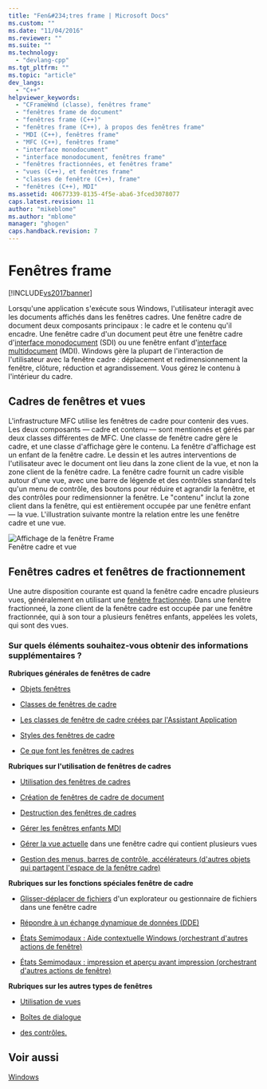 ```yaml
---
title: "Fen&#234;tres frame | Microsoft Docs"
ms.custom: ""
ms.date: "11/04/2016"
ms.reviewer: ""
ms.suite: ""
ms.technology: 
  - "devlang-cpp"
ms.tgt_pltfrm: ""
ms.topic: "article"
dev_langs: 
  - "C++"
helpviewer_keywords: 
  - "CFrameWnd (classe), fenêtres frame"
  - "fenêtres frame de document"
  - "fenêtres frame (C++)"
  - "fenêtres frame (C++), à propos des fenêtres frame"
  - "MDI (C++), fenêtres frame"
  - "MFC (C++), fenêtres frame"
  - "interface monodocument"
  - "interface monodocument, fenêtres frame"
  - "fenêtres fractionnées, et fenêtres frame"
  - "vues (C++), et fenêtres frame"
  - "classes de fenêtre (C++), frame"
  - "fenêtres (C++), MDI"
ms.assetid: 40677339-8135-4f5e-aba6-3fced3078077
caps.latest.revision: 11
author: "mikeblome"
ms.author: "mblome"
manager: "ghogen"
caps.handback.revision: 7
---
```

# Fen&#234;tres frame
[!INCLUDE[vs2017banner](../assembler/inline/includes/vs2017banner.md)]

Lorsqu'une application s'exécute sous Windows, l'utilisateur interagit avec les documents affichés dans les fenêtres cadres.  Une fenêtre cadre de document deux composants principaux : le cadre et le contenu qu'il encadre.  Une fenêtre cadre d'un document peut être une fenêtre cadre d'[interface monodocument](../mfc/sdi-and-mdi.md) \(SDI\) ou une fenêtre enfant d'[interface multidocument](../mfc/sdi-and-mdi.md) \(MDI\).  Windows gère la plupart de l'interaction de l'utilisateur avec la fenêtre cadre : déplacement et redimensionnement la fenêtre, clôture, réduction et agrandissement.  Vous gérez le contenu à l'intérieur du cadre.  
  
## Cadres de fenêtres et vues  
 L'infrastructure MFC utilise les fenêtres de cadre pour contenir des vues.  Les deux composants — cadre et contenu — sont mentionnés et gérés par deux classes différentes de MFC.  Une classe de fenêtre cadre gère le cadre, et une classe d'affichage gère le contenu.  La fenêtre d'affichage est un enfant de la fenêtre cadre.  Le dessin et les autres interventions de l'utilisateur avec le document ont lieu dans la zone client de la vue, et non la zone client de la fenêtre cadre.  La fenêtre cadre fournit un cadre visible autour d'une vue, avec une barre de légende et des contrôles standard tels qu'un menu de contrôle, des boutons pour réduire et agrandir la fenêtre, et des contrôles pour redimensionner la fenêtre.  Le "contenu" inclut la zone client dans la fenêtre, qui est entièrement occupée par une fenêtre enfant — la vue.  L'illustration suivante montre la relation entre les une fenêtre cadre et une vue.  
  
 ![Affichage de la fenêtre Frame](../mfc/media/vc37fx1.png "vc37FX1")  
Fenêtre cadre et vue  
  
## Fenêtres cadres et fenêtres de fractionnement  
 Une autre disposition courante est quand la fenêtre cadre encadre plusieurs vues, généralement en utilisant une [fenêtre fractionnée](../mfc/multiple-document-types-views-and-frame-windows.md).  Dans une fenêtre fractionneé, la zone client de la fenêtre cadre est occupée par une fenêtre fractionnée, qui à son tour a plusieurs fenêtres enfants, appelées les volets, qui sont des vues.  
  
### Sur quels éléments souhaitez\-vous obtenir des informations supplémentaires ?  
 **Rubriques générales de fenêtres de cadre**  
  
-   [Objets fenêtres](../mfc/window-objects.md)  
  
-   [Classes de fenêtres de cadre](../mfc/frame-window-classes.md)  
  
-   [Les classes de fenêtre de cadre créées par l'Assistant Application](../mfc/frame-window-classes-created-by-the-application-wizard.md)  
  
-   [Styles des fenêtres de cadre](../mfc/frame-window-styles-cpp.md)  
  
-   [Ce que font les fenêtres de cadres](../mfc/what-frame-windows-do.md)  
  
 **Rubriques sur l'utilisation de fenêtres de cadres**  
  
-   [Utilisation des fenêtres de cadres](../mfc/using-frame-windows.md)  
  
-   [Création de fenêtres de cadre de document](../mfc/creating-document-frame-windows.md)  
  
-   [Destruction des fenêtres de cadres](../mfc/destroying-frame-windows.md)  
  
-   [Gérer les fenêtres enfants MDI](../mfc/managing-mdi-child-windows.md)  
  
-   [Gérer la vue actuelle](../mfc/managing-the-current-view.md) dans une fenêtre cadre qui contient plusieurs vues  
  
-   [Gestion des menus, barres de contrôle, accélérateurs \(d'autres objets qui partagent l'espace de la fenêtre cadre\)](../mfc/managing-menus-control-bars-and-accelerators.md)  
  
 **Rubriques sur les fonctions spéciales fenêtre de cadre**  
  
-   [Glisser\-déplacer de fichiers](../mfc/dragging-and-dropping-files-in-a-frame-window.md) d'un explorateur ou gestionnaire de fichiers dans une fenêtre cadre  
  
-   [Répondre à un échange dynamique de données \(DDE\)](../mfc/responding-to-dynamic-data-exchange-dde.md)  
  
-   [États Semimodaux : Aide contextuelle Windows \(orchestrant d'autres actions de fenêtre\)](../mfc/orchestrating-other-window-actions.md)  
  
-   [États Semimodaux : impression et aperçu avant impression \(orchestrant d'autres actions de fenêtre\)](../mfc/orchestrating-other-window-actions.md)  
  
 **Rubriques sur les autres types de fenêtres**  
  
-   [Utilisation de vues](../mfc/using-views.md)  
  
-   [Boîtes de dialogue](../mfc/dialog-boxes.md)  
  
-   [des contrôles.](../mfc/controls-mfc.md)  
  
## Voir aussi  
 [Windows](../mfc/windows.md)